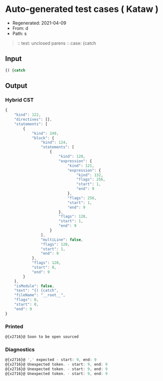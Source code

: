 # Auto-generated test cases ( Kataw )
- Regenerated: 2021-04-09
- From: d
- Path: s
> :: test: unclosed parens
> :: case: {catch
## Input

`````js
{( {catch
`````

## Output

### Hybrid CST

```javascript
{
    "kind": 122,
    "directives": [],
    "statements": [
        {
            "kind": 249,
            "block": {
                "kind": 124,
                "statements": [
                    {
                        "kind": 120,
                        "expression": {
                            "kind": 121,
                            "expression": {
                                "kind": 132,
                                "flags": 256,
                                "start": 1,
                                "end": 9
                            },
                            "flags": 256,
                            "start": 1,
                            "end": 9
                        },
                        "flags": 128,
                        "start": 1,
                        "end": 9
                    }
                ],
                "multiLine": false,
                "flags": 128,
                "start": 1,
                "end": 9
            },
            "flags": 128,
            "start": 0,
            "end": 9
        }
    ],
    "isModule": false,
    "text": "{( {catch",
    "fileName": "__root__",
    "flags": 0,
    "start": 0,
    "end": 9
}
```

### Printed

```javascript
@{x2716}@ Soon to be open sourced
```

### Diagnostics

```javascript
@{x2716}@ ',' expected - start: 9, end: 9
@{x2716}@ Unexpected token. - start: 9, end: 9
@{x2716}@ Unexpected token. - start: 9, end: 9
@{x2716}@ Unexpected token. - start: 9, end: 9

```

